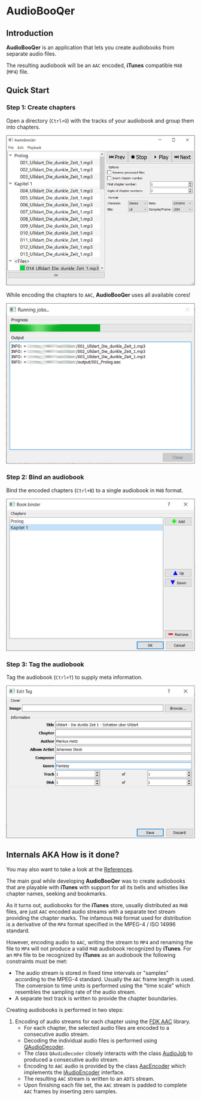 # AudioBooQer

## Introduction

**AudioBooQer** is an application that lets you create audiobooks from separate audio files.

The resulting audiobook will be an `AAC` encoded, **iTunes** compatible `M4B` (`MP4`) file.

## Quick Start

### Step 1: Create chapters

Open a directory (`Ctrl+O`) with the tracks of your audiobook and group them into chapters.

![Step 1](AudioBooQer/docs/QuickStart/step1.png)

While encoding the chapters to `AAC`, **AudioBooQer** uses all available cores!

![Step 1 - Encoding](AudioBooQer/docs/QuickStart/step1_encoding.png)

### Step 2: Bind an audiobook

Bind the encoded chapters (`Ctrl+B`) to a single audiobook in `M4B` format.

![Step 2](AudioBooQer/docs/QuickStart/step2.png)

### Step 3: Tag the audiobook

Tag the audiobook (`Ctrl+T`) to supply meta information.

![Step 3](AudioBooQer/docs/QuickStart/step3.png)

## Internals AKA How is it done?

You may also want to take a look at the [References](AudioBooQer/docs/References.md).

The main goal while developing **AudioBooQer** was to create audiobooks that are playable with **iTunes**
with support for all its bells and whistles like chapter names, seeking and bookmarks.

As it turns out, audiobooks for the **iTunes** store, usually distributed as `M4B` files,
are just `AAC` encoded audio streams with a separate text stream providing the chapter marks.
The infamous `M4B` format used for distribution is a derivative of the `MP4` format
specified in the MPEG-4 / ISO 14996 standard.

However, encoding audio to `AAC`, writing the stream to `MP4` and
renaming the file to `MP4` will not produce a valid `M4B` audiobook recognized by **iTunes**.
For an `MP4` file to be recognized by **iTunes** as an audiobook the following constraints must be met:

- The audio stream is stored in fixed time intervals or "samples" according to the MPEG-4 standard.
  Usually the `AAC` frame length is used.
  The conversion to time units is performed using the "time scale" which resembles the sampling rate of the audio stream.
- A separate text track is written to provide the chapter boundaries.

Creating audiobooks is performed in two steps:

1. Encoding of audio streams for each chapter using the [FDK AAC](https://github.com/mstorsjo/fdk-aac) library.
   - For each chapter, the selected audio files are encoded to a consecutive audio stream.
   - Decoding the individual audio files is performed using [QAudioDecoder](https://doc.qt.io/qt-5/qaudiodecoder.html).
   - The class `QAudioDecoder` closely interacts with the class [AudioJob](AudioBooQer/ui/include/AudioJob.h)
     to produced a consecutive audio stream.
   - Encoding to `AAC` audio is provided by the class [AacEncoder](AudioBooQer/audiobook/include/AacEncoder.h) which
     implements the [IAudioEncoder](AudioBooQer/audiobook/include/IAudioEncoder.h) interface.
   - The resulting `AAC` stream is written to an `ADTS` stream.
   - Upon finishing each file set, the `AAC` stream is padded to complete `AAC` frames by inserting zero samples.
